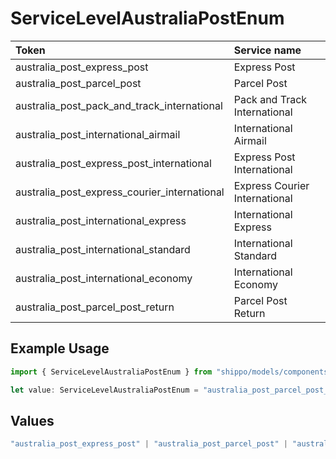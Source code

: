 # ServiceLevelAustraliaPostEnum

|Token | Service name|
|:---|:---|
| australia_post_express_post | Express Post|
| australia_post_parcel_post | Parcel Post|
| australia_post_pack_and_track_international | Pack and Track International|
| australia_post_international_airmail | International Airmail|
| australia_post_express_post_international | Express Post International|
| australia_post_express_courier_international | Express Courier International|
| australia_post_international_express | International Express|
| australia_post_international_standard | International Standard|
| australia_post_international_economy | International Economy|
| australia_post_parcel_post_return | Parcel Post Return|


## Example Usage

```typescript
import { ServiceLevelAustraliaPostEnum } from "shippo/models/components";

let value: ServiceLevelAustraliaPostEnum = "australia_post_parcel_post_return";
```

## Values

```typescript
"australia_post_express_post" | "australia_post_parcel_post" | "australia_post_pack_and_track_international" | "australia_post_international_airmail" | "australia_post_express_post_international" | "australia_post_express_courier_international" | "australia_post_international_express" | "australia_post_international_standard" | "australia_post_international_economy" | "australia_post_parcel_post_return"
```